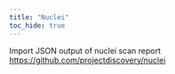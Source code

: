 ```yaml
---
title: "Nuclei"
toc_hide: true
---
```

Import JSON output of nuclei scan report <https://github.com/projectdiscovery/nuclei>
